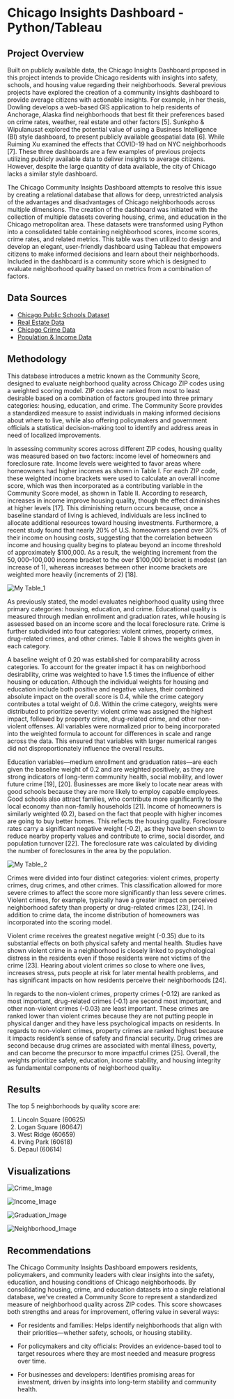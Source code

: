 # Chicago Insights Dashboard - Python/Tableau

## Project Overview
Built on publicly available data, the Chicago Insights Dashboard proposed in this project intends to provide Chicago residents with insights into safety, schools, and housing value regarding their neighborhoods. Several previous projects have explored the creation of a community insights dashboard to provide average citizens with actionable insights. For example, in her thesis, Dowling develops a web-based GIS application to help residents of Anchorage, Alaska find neighborhoods that best fit their preferences based on crime rates, weather, real estate and other factors [5]. Sunkpho & Wipulanusat explored the potential value of using a Business Intelligence (BI) style dashboard, to present publicly available geospatial data [6]. While Ruiming Xu examined the effects that COVID-19 had on NYC neighborhoods [7]. These three dashboards are a few examples of previous projects utilizing publicly available data to deliver insights to average citizens. However, despite the large quantity of data available, the city of Chicago lacks a similar style dashboard.

The Chicago Community Insights Dashboard attempts to resolve this issue by creating a relational database that allows for deep, unrestricted analysis of the advantages and disadvantages of Chicago neighborhoods across multiple dimensions. The creation of the dashboard was initiated with the collection of multiple datasets covering housing, crime, and education in the Chicago metropolitan area. These datasets were transformed using Python into a consolidated table containing neighborhood scores, income scores, crime rates, and related metrics. This table was then utilized to design and develop an elegant, user-friendly dashboard using Tableau that empowers citizens to make informed decisions and learn about their neighborhoods. Included in the dashboard is a community score which is designed to evaluate neighborhood quality based on metrics from a combination of factors.

## Data Sources
- [Chicago Public Schools Dataset](https://data.cityofchicago.org/Education/Chicago-Public-Schools-School-Progress-Reports-SY2/2dn2-x66j/about_data)
- [Real Estate Data](https://www.housingstudies.org/data-portal/browse/?indicator=sales-100-residential-parcel&area=chicago-community-areas&property_type=0&view_as=view-table#)
- [Chicago Crime Data](https://data.cityofchicago.org/Public-Safety/Crimes-2001-to-Present/ijzp-q8t2/about_data)
- [Population & Income Data](https://www.housingstudies.org/data-portal/browse/?indicator=population-and-age&area=cook-county-municipalities&view_as=view-table)

## Methodology
This database introduces a metric known as the Community Score, designed to evaluate neighborhood quality across Chicago ZIP codes using a weighted scoring model. ZIP codes are ranked from most to least desirable based on a combination of factors grouped into three primary categories: housing, education, and crime. The Community Score provides a standardized measure to assist individuals in making informed decisions about where to live, while also offering policymakers and government officials a statistical decision-making tool to identify and address areas in need of localized improvements.

In assessing community scores across different ZIP codes, housing quality was measured based on two factors: income level of homeowners and foreclosure rate. Income levels were weighted to favor areas where homeowners had higher incomes as shown in Table I. For each ZIP code, these weighted income brackets were used to calculate an overall income score, which was then incorporated as a contributing variable in the Community Score model, as shown in Table II. According to research, increases in income improve housing quality, though the effect diminishes at higher levels [17]. This diminishing return occurs because, once a baseline standard of living is achieved, individuals are less inclined to allocate additional resources toward housing investments. Furthermore, a recent study found that nearly 20% of U.S. homeowners spend over 30% of their income on housing costs, suggesting that the correlation between income and housing quality begins to plateau beyond an income threshold of approximately $100,000. As a result, the weighting increment from the $50,000–$100,000 income bracket to the over $100,000 bracket is modest (an increase of 1), whereas increases between other income brackets are weighted more heavily (increments of 2) [18].

![My Table_1](images/Table1.png)

As previously stated, the model evaluates neighborhood quality using three primary categories: housing, education, and crime. Educational quality is measured through median enrollment and graduation rates, while housing is assessed based on an income score and the local foreclosure rate. Crime is further subdivided into four categories: violent crimes, property crimes, drug-related crimes, and other crimes. Table II shows the weights given in each category.  

A baseline weight of 0.20 was established for comparability across categories. To account for the greater impact it has on neighborhood desirability, crime was weighted to have 1.5 times the influence of either housing or education. Although the individual weights for housing and education include both positive and negative values, their combined absolute impact on the overall score is 0.4, while the crime category contributes a total weight of 0.6. Within the crime category, weights were distributed to prioritize severity: violent crime was assigned the highest impact, followed by property crime, drug-related crime, and other non-violent offenses. All variables were normalized prior to being incorporated into the weighted formula to account for differences in scale and range across the data. This ensured that variables with larger numerical ranges did not disproportionately influence the overall results.

Education variables—medium enrollment and graduation rates—are each given the baseline weight of 0.2 and are weighted positively, as they are strong indicators of long-term community health, social mobility, and lower future crime [19], [20]. Businesses are more likely to locate near areas with good schools because they are more likely to employ capable employees. Good schools also attract families, who contribute more significantly to the local economy than non-family households [21]. Income of homeowners is similarly weighted (0.2), based on the fact that people with higher incomes are going to buy better homes. This reflects the housing quality. Foreclosure rates carry a significant negative weight (-0.2), as they have been shown to reduce nearby property values and contribute to crime, social disorder, and population turnover [22]. The foreclosure rate was calculated by dividing the number of foreclosures in the area by the population.

![My Table_2](images/Table2.png)

Crimes were divided into four distinct categories: violent crimes, property crimes, drug crimes, and other crimes. This classification allowed for more severe crimes to affect the score more significantly than less severe crimes. Violent crimes, for example, typically have a greater impact on perceived neighborhood safety than property or drug-related crimes [23], [24]. In addition to crime data, the income distribution of homeowners was incorporated into the scoring model. 

Violent crime receives the greatest negative weight (-0.35) due to its substantial effects on both physical safety and mental health. Studies have shown violent crime in a neighborhood is closely linked to psychological distress in the residents even if those residents were not victims of the crime [23]. Hearing about violent crimes so close to where one lives, increases stress, puts people at risk for later mental health problems, and has significant impacts on how residents perceive their neighborhoods [24]. 

In regards to the non-violent crimes, property crimes (-0.12) are ranked as most important, drug-related crimes (-0.1) are second most important, and other non-violent crimes (-0.03) are least important. These crimes are ranked lower than violent crimes because they are not putting people in physical danger and they have less psychological impacts on residents. In regards to non-violent crimes, property crimes are ranked highest because it impacts resident’s sense of safety and financial security. Drug crimes are second because drug crimes are associated with mental illness, poverty, and can become the precursor to more impactful crimes [25]. Overall, the weights prioritize safety, education, income stability, and housing integrity as fundamental components of neighborhood quality.

## Results
The top 5 neighborhoods by quality score are:
  1. Lincoln Square (60625)
  2. Logan Square (60647)
  3. West Ridge (60659)
  4. Irving Park (60618)
  5. Depaul (60614)

## Visualizations

![Crime_Image](images/Crime_Image.png)

![Income_Image](images/Income_Image.png)

![Graduation_Image](images/Graduation_Rate_Image.png)

![Neighborhood_Image](images/Neighborhood_Scores_Image.png)

## Recommendations
The Chicago Community Insights Dashboard empowers residents, policymakers, and community leaders with clear insights into the safety, education, and housing conditions of Chicago neighborhoods. By consolidating housing, crime, and education datasets into a single relational database, we’ve created a Community Score to represent a standardized measure of neighborhood quality across ZIP codes. This score showcases both strengths and areas for improvement, offering value in several ways:

- For residents and families: Helps identify neighborhoods that align with their priorities—whether safety, schools, or housing stability.

- For policymakers and city officials: Provides an evidence-based tool to target resources where they are most needed and measure progress over time.

- For businesses and developers: Identifies promising areas for investment, driven by insights into long-term stability and community health.

